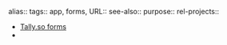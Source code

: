 alias::
tags:: app, forms,
URL::
see-also::
purpose::
rel-projects::

- [Tally.so forms](http://www.tally.so)
-
